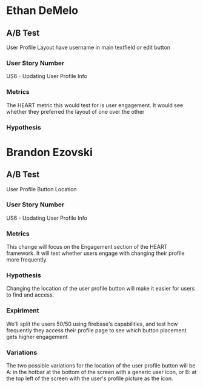 # Ethan DeMelo

## A/B Test

User Profile Layout have username in main textfield or edit button

### User Story Number

US6 - Updating User Profile Info

### Metrics

The HEART metric this would test for is user engagement. It would see whether they preferred the layout of one over the other

### Hypothesis


# Brandon Ezovski

## A/B Test 

User Profile Button Location

### User Story Number

US6 - Updating User Profile Info

### Metrics

This change will focus on the Engagement section of the HEART framework. It will test whether users engage with changing their profile more frequently.

### Hypothesis
Changing the location of the user profile button will make it easier for users to find and access. 

### Expiriment

We'll split the users 50/50 using firebase's capabilities, and test how frequently they access their profile page to see which button placement gets higher engagement. 

### Variations

The two possible variations for the location of the user profile button will be A: in the hotbar at the bottom of the screen with a generic user icon, or B: at the top left of the screen with the user's profile picture as the icon.
